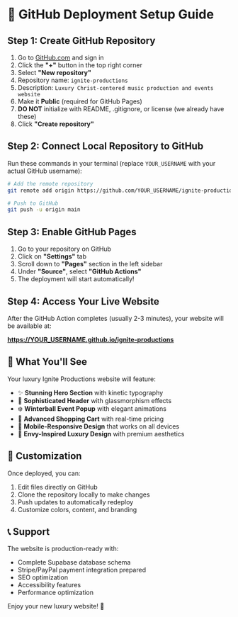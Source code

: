 # 🚀 GitHub Deployment Setup Guide

## Step 1: Create GitHub Repository

1. Go to [GitHub.com](https://github.com) and sign in
2. Click the **"+"** button in the top right corner
3. Select **"New repository"**
4. Repository name: `ignite-productions`
5. Description: `Luxury Christ-centered music production and events website`
6. Make it **Public** (required for GitHub Pages)
7. **DO NOT** initialize with README, .gitignore, or license (we already have these)
8. Click **"Create repository"**

## Step 2: Connect Local Repository to GitHub

Run these commands in your terminal (replace `YOUR_USERNAME` with your actual GitHub username):

```bash
# Add the remote repository
git remote add origin https://github.com/YOUR_USERNAME/ignite-productions.git

# Push to GitHub
git push -u origin main
```

## Step 3: Enable GitHub Pages

1. Go to your repository on GitHub
2. Click on **"Settings"** tab
3. Scroll down to **"Pages"** section in the left sidebar
4. Under **"Source"**, select **"GitHub Actions"**
5. The deployment will start automatically!

## Step 4: Access Your Live Website

After the GitHub Action completes (usually 2-3 minutes), your website will be available at:

**https://YOUR_USERNAME.github.io/ignite-productions**

## 🎉 What You'll See

Your luxury Ignite Productions website will feature:

- ✨ **Stunning Hero Section** with kinetic typography
- 🧭 **Sophisticated Header** with glassmorphism effects
- ❄️ **Winterball Event Popup** with elegant animations
- 🛒 **Advanced Shopping Cart** with real-time pricing
- 📱 **Mobile-Responsive Design** that works on all devices
- 🎨 **Envy-Inspired Luxury Design** with premium aesthetics

## 🔧 Customization

Once deployed, you can:
1. Edit files directly on GitHub
2. Clone the repository locally to make changes
3. Push updates to automatically redeploy
4. Customize colors, content, and branding

## 📞 Support

The website is production-ready with:
- Complete Supabase database schema
- Stripe/PayPal payment integration prepared
- SEO optimization
- Accessibility features
- Performance optimization

Enjoy your new luxury website! 🚀